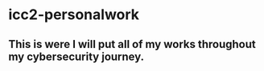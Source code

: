 # icc2-personalwork

## This is were I will put all of my works throughout my cybersecurity journey. 
